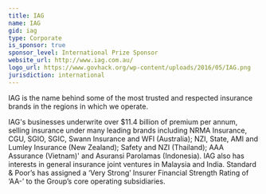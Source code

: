 ```yaml
---
title: IAG
name: IAG
gid: iag
type: Corporate
is_sponsor: true
sponsor_level: International Prize Sponsor
website_url: http://www.iag.com.au/
logo_url: https://www.govhack.org/wp-content/uploads/2016/05/IAG.png
jurisdiction: international
---
```


IAG is the name behind some of the most trusted and respected insurance brands in the regions in which we operate.

IAG's businesses underwrite over $11.4 billion of premium per annum, selling insurance under many leading brands including NRMA Insurance, CGU, SGIO, SGIC, Swann Insurance and WFI (Australia); NZI, State, AMI and Lumley Insurance (New Zealand); Safety and NZI (Thailand); AAA Assurance (Vietnam)' and Asuransi Parolamas (Indonesia). IAG also has interests in general insurance joint ventures in Malaysia and India. Standard & Poor’s has assigned a ‘Very Strong’ Insurer Financial Strength Rating of ‘AA-’ to the Group’s core operating subsidiaries.